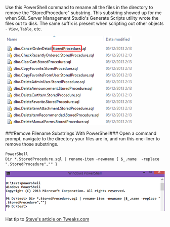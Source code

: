 <!--{Title:"Batch Rename Files To Remove Substring From File Name Using PowerShell",PublishedOn:"Dec 6 2013",Intro:"SQL Server Management Studio scripts out 'StoredProcedure' in file names. Here's how to remove a substring in many files in a directory with one line of PowerShell."}-->

Use this PowerShell command to rename all the files in the directory to remove the "StoredProcedure" substring. This substring showed up for me when SQL Server Management Studio's Generate Scripts utility wrote the files out to disk. The same suffix is present when scripting out other objects - `View`, `Table`, etc.
 
![](img/batch-rename-files.png)

###Remove Filename Substrings With PowerShell###
Open a command prompt, navigate to the directory your files are in, and run this one-liner to remove those substrings.
```
PowerShell
Dir *.StoredProcedure.sql | rename-item -newname { $_.name  -replace ".StoredProcedure","" }
```

![](img/batch-rename-files-console.png)

Hat tip to [Steve's article on Tweaks.com](http://tweaks.com/windows/49459/batch-file-rename-with-windows-powershell/)